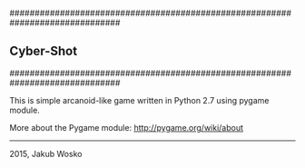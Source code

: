 ##############################################################################
## Cyber-Shot
##############################################################################

This is simple arcanoid-like game written in Python 2.7 using pygame module.

More about the Pygame module: http://pygame.org/wiki/about


---
2015, Jakub Wosko


